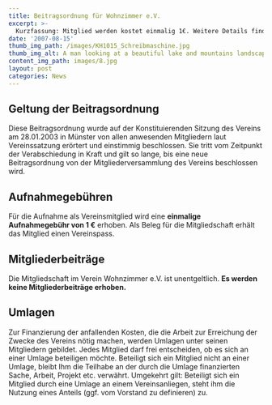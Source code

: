 ```yaml
---
title: Beitragsordnung für Wohnzimmer e.V.
excerpt: >-
  Kurzfassung: Mitglied werden kostet einmalig 1€. Weitere Details findest Du in diesem Artikel.
date: '2007-08-15'
thumb_img_path: /images/KH1015_Schreibmaschine.jpg
thumb_img_alt: A man looking at a beautiful lake and mountains landscape in Switzerland
content_img_path: images/8.jpg
layout: post
categories: News
---
```



## Geltung der Beitragsordnung

Diese Beitragsordnung wurde auf der Konstituierenden Sitzung des Vereins am 28.01.2003 in Münster von allen anwesenden Mitgliedern laut Vereinssatzung erörtert und einstimmig beschlossen. Sie tritt vom Zeitpunkt der Verabschiedung in Kraft und gilt so lange, bis eine neue Beitragsordnung von der Mitgliederversammlung des Vereins beschlossen wird.

## Aufnahmegebühren

Für die Aufnahme als Vereinsmitglied wird eine **einmalige Aufnahmegebühr von 1 €** erhoben. Als Beleg für die Mitgliedschaft erhält das Mitglied einen Vereinspass.


## Mitgliederbeiträge

Die Mitgliedschaft im Verein Wohnzimmer e.V. ist unentgeltlich. **Es werden keine Mitgliederbeiträge erhoben.**


## Umlagen

Zur Finanzierung der anfallenden Kosten, die die Arbeit zur Erreichung der Zwecke des Vereins nötig machen, werden Umlagen unter seinen Mitgliedern gebildet. Jedes Mitglied darf frei entscheiden, ob es sich an einer Umlage beteiligen möchte. Beteiligt sich ein Mitglied nicht an einer Umlage, bleibt Ihm die Teilhabe an der durch die Umlage finanzierten Sache, Arbeit, Projekt etc. verwährt. Umgekehrt gilt: Beteiligt sich ein Mitglied durch eine Umlage an einem Vereinsanliegen, steht ihm die Nutzung eines Anteils (ggf. vom Vorstand zu definieren) zu.